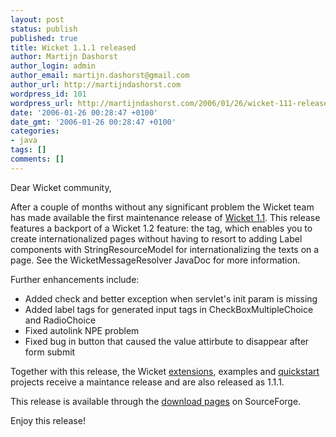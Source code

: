 ```yaml
---
layout: post
status: publish
published: true
title: Wicket 1.1.1 released
author: Martijn Dashorst
author_login: admin
author_email: martijn.dashorst@gmail.com
author_url: http://martijndashorst.com
wordpress_id: 101
wordpress_url: http://martijndashorst.com/2006/01/26/wicket-111-released/
date: '2006-01-26 00:28:47 +0100'
date_gmt: '2006-01-26 00:28:47 +0100'
categories:
- java
tags: []
comments: []
---
```

<p>Dear Wicket community,</p>
<p>
After a couple of months without any significant problem the Wicket team has made available the first maintenance release of <a href="http://wicket.sf.net/wicket-1.1">Wicket 1.1</a>. This release features a backport of a Wicket 1.2 feature: the  tag, which enables you to create internationalized pages without having to resort to adding Label components with StringResourceModel for internationalizing the texts on a page. See the WicketMessageResolver JavaDoc for more information.</p>
<p>
Further enhancements include:</p>
<ul>
<li>Added check and better exception when servlet's init param is missing
<li>Added label tags for generated input tags in CheckBoxMultipleChoice and RadioChoice
<li>Fixed autolink NPE problem
<li>Fixed bug in button that caused the value attirbute to disappear after form submit
</ul>
<p>
Together with this release, the Wicket <a href="http://wicket.sf.net/wicket-extensions">extensions</a>, examples and <a href="http://wicket.sf.net/wicket-quickstart">quickstart</a> projects receive a maintance release and are also released as 1.1.1.</p>
<p>
This release is available through the <a href="http://sourceforge.net/project/showfiles.php?group_id=119783">download pages</a> on SourceForge.</p>
<p>
Enjoy this release!</p>
